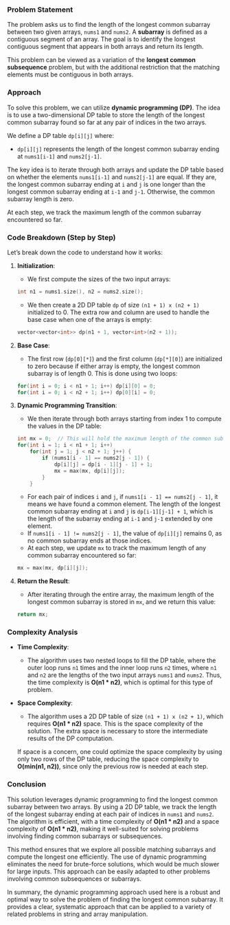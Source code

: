 ### Problem Statement

The problem asks us to find the length of the longest common subarray between two given arrays, `nums1` and `nums2`. A **subarray** is defined as a contiguous segment of an array. The goal is to identify the longest contiguous segment that appears in both arrays and return its length. 

This problem can be viewed as a variation of the **longest common subsequence** problem, but with the additional restriction that the matching elements must be contiguous in both arrays.

### Approach

To solve this problem, we can utilize **dynamic programming (DP)**. The idea is to use a two-dimensional DP table to store the length of the longest common subarray found so far at any pair of indices in the two arrays.

We define a DP table `dp[i][j]` where:
- `dp[i][j]` represents the length of the longest common subarray ending at `nums1[i-1]` and `nums2[j-1]`.

The key idea is to iterate through both arrays and update the DP table based on whether the elements `nums1[i-1]` and `nums2[j-1]` are equal. If they are, the longest common subarray ending at `i` and `j` is one longer than the longest common subarray ending at `i-1` and `j-1`. Otherwise, the common subarray length is zero.

At each step, we track the maximum length of the common subarray encountered so far.

### Code Breakdown (Step by Step)

Let’s break down the code to understand how it works:

1. **Initialization**:
   - We first compute the sizes of the two input arrays:
   ```cpp
   int n1 = nums1.size(), n2 = nums2.size();
   ```
   - We then create a 2D DP table `dp` of size `(n1 + 1) x (n2 + 1)` initialized to 0. The extra row and column are used to handle the base case when one of the arrays is empty:
   ```cpp
   vector<vector<int>> dp(n1 + 1, vector<int>(n2 + 1));
   ```

2. **Base Case**:
   - The first row (`dp[0][*]`) and the first column (`dp[*][0]`) are initialized to zero because if either array is empty, the longest common subarray is of length 0. This is done using two loops:
   ```cpp
   for(int i = 0; i < n1 + 1; i++) dp[i][0] = 0;
   for(int i = 0; i < n2 + 1; i++) dp[0][i] = 0;
   ```

3. **Dynamic Programming Transition**:
   - We then iterate through both arrays starting from index 1 to compute the values in the DP table:
   ```cpp
   int mx = 0;  // This will hold the maximum length of the common subarray.
   for(int i = 1; i < n1 + 1; i++)
       for(int j = 1; j < n2 + 1; j++) {
           if (nums1[i - 1] == nums2[j - 1]) {
               dp[i][j] = dp[i - 1][j - 1] + 1;
               mx = max(mx, dp[i][j]);
           }
       }
   ```
   - For each pair of indices `i` and `j`, if `nums1[i - 1] == nums2[j - 1]`, it means we have found a common element. The length of the longest common subarray ending at `i` and `j` is `dp[i-1][j-1] + 1`, which is the length of the subarray ending at `i-1` and `j-1` extended by one element.
   - If `nums1[i - 1] != nums2[j - 1]`, the value of `dp[i][j]` remains 0, as no common subarray ends at those indices.
   - At each step, we update `mx` to track the maximum length of any common subarray encountered so far:
   ```cpp
   mx = max(mx, dp[i][j]);
   ```

4. **Return the Result**:
   - After iterating through the entire array, the maximum length of the longest common subarray is stored in `mx`, and we return this value:
   ```cpp
   return mx;
   ```

### Complexity Analysis

- **Time Complexity**:
  - The algorithm uses two nested loops to fill the DP table, where the outer loop runs `n1` times and the inner loop runs `n2` times, where `n1` and `n2` are the lengths of the two input arrays `nums1` and `nums2`. Thus, the time complexity is **O(n1 * n2)**, which is optimal for this type of problem.
  
- **Space Complexity**:
  - The algorithm uses a 2D DP table of size `(n1 + 1) x (n2 + 1)`, which requires **O(n1 * n2)** space. This is the space complexity of the solution. The extra space is necessary to store the intermediate results of the DP computation.

  If space is a concern, one could optimize the space complexity by using only two rows of the DP table, reducing the space complexity to **O(min(n1, n2))**, since only the previous row is needed at each step.

### Conclusion

This solution leverages dynamic programming to find the longest common subarray between two arrays. By using a 2D DP table, we track the length of the longest subarray ending at each pair of indices in `nums1` and `nums2`. The algorithm is efficient, with a time complexity of **O(n1 * n2)** and a space complexity of **O(n1 * n2)**, making it well-suited for solving problems involving finding common subarrays or subsequences.

This method ensures that we explore all possible matching subarrays and compute the longest one efficiently. The use of dynamic programming eliminates the need for brute-force solutions, which would be much slower for large inputs. This approach can be easily adapted to other problems involving common subsequences or subarrays.

In summary, the dynamic programming approach used here is a robust and optimal way to solve the problem of finding the longest common subarray. It provides a clear, systematic approach that can be applied to a variety of related problems in string and array manipulation.